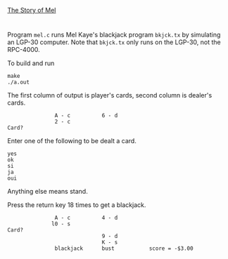 [The Story of Mel](https://georgeweigt.github.io/nather.pdf)

#

Program `mel.c` runs Mel Kaye's blackjack program `bkjck.tx` by simulating an LGP-30 computer.
Note that `bkjck.tx` only runs on the LGP-30, not the RPC-4000.

To build and run

```
make
./a.out
```

The first column of output is player's cards, second column is dealer's cards.

```
               A - c          6 - d
               2 - c
Card?
```

Enter one of the following to be dealt a card.

```
yes
ok
si
ja
oui
```

Anything else means stand.

Press the return key 18 times to get a blackjack.

```
               A - c          4 - d
              l0 - s
Card? 
                              9 - d
                              K - s
               blackjack      bust           score = -$3.00
```
